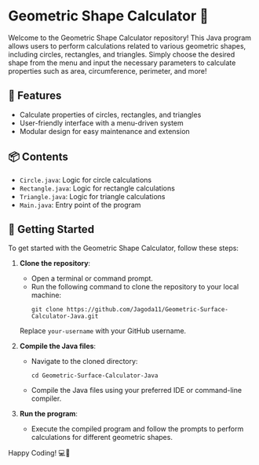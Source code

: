 # Geometric Shape Calculator 📐

Welcome to the Geometric Shape Calculator repository! 
This Java program allows users to perform calculations related to various geometric shapes, including circles, rectangles, and triangles. Simply choose the desired shape from the menu and input the necessary parameters to calculate properties such as area, circumference, perimeter, and more!

## 🚀 Features

- Calculate properties of circles, rectangles, and triangles
- User-friendly interface with a menu-driven system
- Modular design for easy maintenance and extension

## 📦 Contents

- `Circle.java`: Logic for circle calculations
- `Rectangle.java`: Logic for rectangle calculations
- `Triangle.java`: Logic for triangle calculations
- `Main.java`: Entry point of the program

## 🏁 Getting Started

To get started with the Geometric Shape Calculator, follow these steps:

1. **Clone the repository**: 
   - Open a terminal or command prompt.
   - Run the following command to clone the repository to your local machine:
     ```
     git clone https://github.com/Jagoda11/Geometric-Surface-Calculator-Java.git
     ```
   Replace `your-username` with your GitHub username.

2. **Compile the Java files**:
   - Navigate to the cloned directory:
     ```
     cd Geometric-Surface-Calculator-Java
     ```
   - Compile the Java files using your preferred IDE or command-line compiler.

3. **Run the program**:
   - Execute the compiled program and follow the prompts to perform calculations for different geometric shapes.


Happy Coding! 💻🔢

